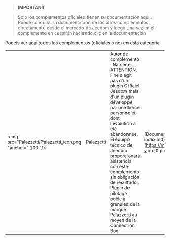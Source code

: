 
>**IMPORTANT**

>Solo los complementos oficiales tienen su documentación aquí.. Puede consultar la documentación de los otros complementos directamente desde el mercado de Jeedom y luego una vez en el complemento en cuestión haciendo clic en la documentación


Podéis ver [aquí](https://market.jeedom.com/index.php?v=d&p=market&type=plugin&categorie=Energie) todos los complementos (oficiales o no) en esta categoría

| | | | |
|--- | --- | --- | ---|
|<img src="Palazzetti/Palazzetti_icon.png "ancho =" 100 "/>|Palazzetti|Autor del complemento : Narsene.<br/>ATTENTION, il ne s'agit pas d'un plugin Officiel Jeedom mais d'un plugin développé par une tierce personne et dont l'évolution a été abandonnée. El equipo técnico de Jeedom proporcionará asistencia con este complemento sin obligación de resultado.. <br/>Plugin de pilotage poêle à granules de la marque Palazzetti au moyen de la Connection Box|[Documentación](Palazzetti / index.md) - [Mercado](https://market.jeedom.com/index.php?v = d & p = market_display & id = 3104)|
